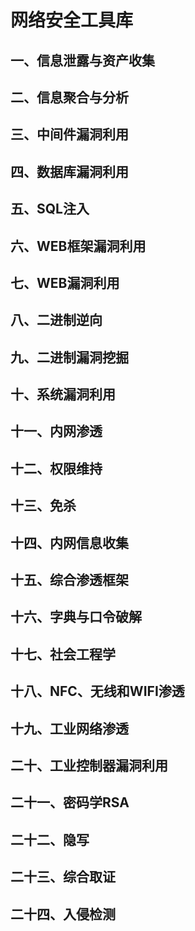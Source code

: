 # 网络安全工具库



## 一、信息泄露与资产收集

## 二、信息聚合与分析

## 三、中间件漏洞利用

## 四、数据库漏洞利用

## 五、SQL注入

## 六、WEB框架漏洞利用

## 七、WEB漏洞利用

## 八、二进制逆向

## 九、二进制漏洞挖掘

## 十、系统漏洞利用

## 十一、内网渗透

## 十二、权限维持

## 十三、免杀

## 十四、内网信息收集

## 十五、综合渗透框架

## 十六、字典与口令破解

## 十七、社会工程学

## 十八、NFC、无线和WIFI渗透

## 十九、工业网络渗透

## 二十、工业控制器漏洞利用

## 二十一、密码学RSA

## 二十二、隐写

## 二十三、综合取证

## 二十四、入侵检测